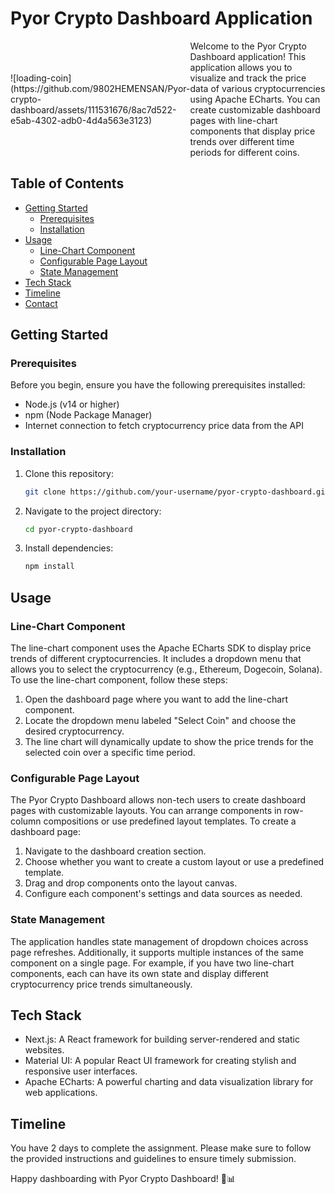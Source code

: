 # Pyor Crypto Dashboard Application

<div style="display: flex; align-items: center;" >
   <div style="flex: 1;" >
   ![loading-coin](https://github.com/9802HEMENSAN/Pyor-crypto-dashboard/assets/111531676/8ac7d522-e5ab-4302-adb0-4d4a563e3123)
   </div>
   <div style="flex: 2;" >
   Welcome to the Pyor Crypto Dashboard application! This application allows you to visualize and track the price data of various cryptocurrencies using Apache ECharts. You can create customizable dashboard pages with line-chart components that display price trends over different time periods for different coins.
   </div>
</div>
 
## Table of Contents

- [Getting Started](#getting-started)
  - [Prerequisites](#prerequisites)
  - [Installation](#installation)
- [Usage](#usage)
  - [Line-Chart Component](#line-chart-component)
  - [Configurable Page Layout](#configurable-page-layout)
  - [State Management](#state-management)
- [Tech Stack](#tech-stack)
- [Timeline](#timeline)
- [Contact](#contact)

## Getting Started

### Prerequisites

Before you begin, ensure you have the following prerequisites installed:

- Node.js (v14 or higher)
- npm (Node Package Manager)
- Internet connection to fetch cryptocurrency price data from the API

### Installation

1. Clone this repository:

   ```bash
   git clone https://github.com/your-username/pyor-crypto-dashboard.git
   ```

2. Navigate to the project directory:

   ```bash
   cd pyor-crypto-dashboard
   ```

3. Install dependencies:

   ```bash
   npm install
   ```

## Usage

### Line-Chart Component

The line-chart component uses the Apache ECharts SDK to display price trends of different cryptocurrencies. It includes a dropdown menu that allows you to select the cryptocurrency (e.g., Ethereum, Dogecoin, Solana). To use the line-chart component, follow these steps:

1. Open the dashboard page where you want to add the line-chart component.
2. Locate the dropdown menu labeled "Select Coin" and choose the desired cryptocurrency.
3. The line chart will dynamically update to show the price trends for the selected coin over a specific time period.

### Configurable Page Layout

The Pyor Crypto Dashboard allows non-tech users to create dashboard pages with customizable layouts. You can arrange components in row-column compositions or use predefined layout templates. To create a dashboard page:

1. Navigate to the dashboard creation section.
2. Choose whether you want to create a custom layout or use a predefined template.
3. Drag and drop components onto the layout canvas.
4. Configure each component's settings and data sources as needed.

### State Management

The application handles state management of dropdown choices across page refreshes. Additionally, it supports multiple instances of the same component on a single page. For example, if you have two line-chart components, each can have its own state and display different cryptocurrency price trends simultaneously.

## Tech Stack

- Next.js: A React framework for building server-rendered and static websites.
- Material UI: A popular React UI framework for creating stylish and responsive user interfaces.
- Apache ECharts: A powerful charting and data visualization library for web applications.

## Timeline

You have 2 days to complete the assignment. Please make sure to follow the provided instructions and guidelines to ensure timely submission.

Happy dashboarding with Pyor Crypto Dashboard! 🚀📊
